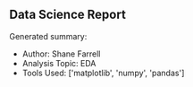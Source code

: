 ## Data Science Report

Generated summary:

- Author: Shane Farrell
- Analysis Topic: EDA
- Tools Used: ['matplotlib', 'numpy', 'pandas']
